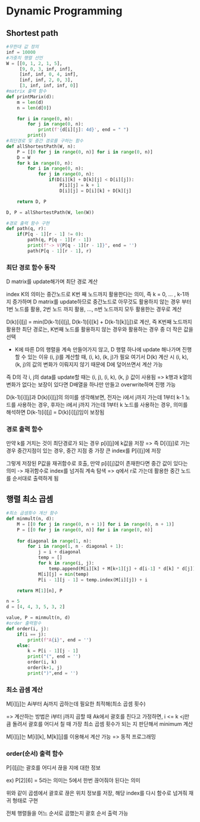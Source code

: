 # Dynamic Programming
## Shortest path
``` python
#무한대 값 정의
inf = 10000
#가중치 행렬 선언
W = [[0, 1, 2, 1, 5],
     [9, 0, 3, inf, inf],
     [inf, inf, 0, 4, inf],
     [inf, inf, 2, 0, 3],
     [3, inf, inf, inf, 0]]
#matrix 출력 함수
def printMarix(d):
    m = len(d)
    n = len(d[0])

    for i in range(0, m):
        for j in range(0, n):
            print(f'{d[i][j]: 4d}', end = " ")
        print()
#최단경로 및 중간 경로를 구하는 함수
def allShortestPath(W, n):
    P = [[0 for j in range(0, n)] for i in range(0, n)]
    D = W
    for k in range(0, n):
        for i in range(0, n):
            for j in range(0, n):
                if(D[i][k] + D[k][j] < D[i][j]):
                    P[i][j] = k + 1
                    D[i][j] = D[i][k] + D[k][j]

    return D, P

D, P = allShortestPath(W, len(W))

#경로 출력 함수 구현
def path(q, r):
    if(P[q - 1][r - 1] != 0):
        path(q, P[q - 1][r - 1])
        print(f"-> V{P[q - 1][r - 1]}", end = '')
        path(P[q - 1][r - 1], r)
```
### 최단 경로 함수 동작

D matrix를 update해가며 최단 경로 계산

index K의 의미는 중간노드로 K번 째 노드까지 활용한다는 의미, 즉 k = 0, ... , k-1까지 증가하며 D matrix를 update하므로 중간노드로 아무것도 활용하지 않는 경우 부터
1번 노드를 활용, 2번 노드 까지 활용, ..., n번 노드까지 모두 활용한는 경우로 계산

D(k)[i][j] = min(D(k-1)[i][j], D(k-1)[i][k] + D(k-1)[k][j])로 계산, 즉 K번째 노드까지 활용한 최단 경로는, K번째 노드를 활용하지 않는 경우와 활용하는 경우 중 더 작은 값을 선택

- K에 따른 D의 행렬을 계속 만들어가지 않고, D 행렬 하나에 update 해나가며 진행할 수 있는 이유
(i, j)를 계산할 때, (i, k), (k, j)가 필요 여기서 D(k) 계산 시 (i, k), (k, j)의 값의 변화가 이뤄지지 않기 때문에 D에 덮어쓰면서 계산 가능

즉 D의 각 i, j의 data를 update할 때는 (i, j), (i, k), (k, j) 값이 사용됨 => k행과 k열의 변화가 없다는 보장이 있다면 D배열을 하나만 만들고 overwrite하며 진행 가능

D(k-1)[i][j]과 D(k)[i][j]의 의미를 생각해보면, 전자는 i에서 j까지 가는데 1부터 k-1 노드를 사용하는 경우, 후자는 i에서 j까지 가는데 1부터 k 노드를 사용하는 경우, 의미를 해석하면 D(k-1)[i][j] = D(k)[i][j]임이 보장됨


### 경로 출력 함수
만약 k를 거치는 것이 최단경로가 되는 경우 p[i][j]에 k값을 저장 => 즉 D[i][j]로 가는 경우 중간지점이 있는 경우, 중간 지점 중 가장 큰 index를 P[i][j]에 저장

그렇게 저장된 P값을 재귀함수로 호출, 만약 p[i][j]값이 존재한다면 중간 값이 있다는 의미 -> 재귀함수로 index를 넘겨줘 계속 탐색 => q에서 r로 가는데 활용한 중간 노드를 순서대로 출력하게 됨

## 행렬 최소 곱셈
``` python
#최소 곱셈횟수 계산 함수
def minmult(n, d):
    M = [[0 for j in range(0, n + 1)] for i in range(0, n + 1)]
    P = [[0 for j in range(0, n)] for i in range(0, n)]
    
    for diagonal in range(1, n):
        for i in range(1, n - diagonal + 1):
            j = i + diagonal
            temp = []
            for k in range(i, j):
                temp.append(M[i][k] + M[k+1][j] + d[i-1] * d[k] * d[j])
            M[i][j] = min(temp)
            P[i - 1][j - 1] = temp.index(M[i][j]) + i

    return M[1][n], P

n = 5
d = [4, 4, 3, 5, 3, 2]

value, P = minmult(n, d)
#order 출력함수
def order(i, j):
    if(i == j):
        print(f"A{i}", end = '')
    else:
        k = P[i - 1][j - 1]
        print("(", end = '')
        order(i, k)
        order(k+1, j)
        print(")",end = '')
```
### 최소 곱셈 계산
M[i][j]는 Ai부터 Aj까지 곱하는데 필요한 최적해(최소 곱셈 횟수)

=> 계산하는 방법은 i부터 j까지 곱할 때 Ak에서 괄호를 친다고 가정하면, i <= k <j만큼 돌려서 괄호를 어디서 칠 때 가장 최소 곱셈 횟수가 되는 지 판단해서 minimum 계산

M[i][j]는 M[i][k], M[k][j]를 이용해서 계산 가능 => 동적 프로그래밍

### order(순서) 출력 함수
P[i][j]는 괄호를 어디서 끊을 지에 대한 정보

ex) P[2][6] = 5라는 의미는 5에서 한번 끊어줘야 된다는 의미

위와 같이 곱셈에서 괄호로 끊은 위치 정보를 저장, 해당 index를 다시 함수로 넘겨줘 재귀 형태로 구현

전체 행렬들을 어느 순서로 곱했는지 괄호 순서 출력 가능



